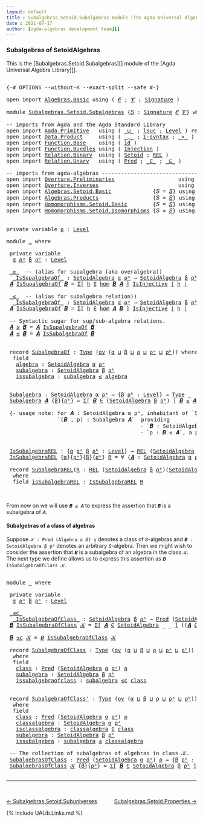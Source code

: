 ```yaml
---
layout: default
title : Subalgebras.Setoid.Subalgebras module (The Agda Universal Algebra Library)
date : 2021-07-17
author: [agda-algebras development team][]
---
```


### <a id="subalgebras-of SetoidAlgebras">Subalgebras of SetoidAlgebras</a>

This is the [Subalgebras.Setoid.Subalgebras][] module of the [Agda Universal Algebra Library][].


<pre class="Agda">

<a id="360" class="Symbol">{-#</a> <a id="364" class="Keyword">OPTIONS</a> <a id="372" class="Pragma">--without-K</a> <a id="384" class="Pragma">--exact-split</a> <a id="398" class="Pragma">--safe</a> <a id="405" class="Symbol">#-}</a>

<a id="410" class="Keyword">open</a> <a id="415" class="Keyword">import</a> <a id="422" href="Algebras.Basic.html" class="Module">Algebras.Basic</a> <a id="437" class="Keyword">using</a> <a id="443" class="Symbol">(</a> <a id="445" href="Algebras.Basic.html#1155" class="Generalizable">𝓞</a> <a id="447" class="Symbol">;</a> <a id="449" href="Algebras.Basic.html#1157" class="Generalizable">𝓥</a> <a id="451" class="Symbol">;</a> <a id="453" href="Algebras.Basic.html#3581" class="Function">Signature</a> <a id="463" class="Symbol">)</a>

<a id="466" class="Keyword">module</a> <a id="473" href="Subalgebras.Setoid.Subalgebras.html" class="Module">Subalgebras.Setoid.Subalgebras</a> <a id="504" class="Symbol">{</a><a id="505" href="Subalgebras.Setoid.Subalgebras.html#505" class="Bound">𝑆</a> <a id="507" class="Symbol">:</a> <a id="509" href="Algebras.Basic.html#3581" class="Function">Signature</a> <a id="519" href="Algebras.Basic.html#1155" class="Generalizable">𝓞</a> <a id="521" href="Algebras.Basic.html#1157" class="Generalizable">𝓥</a><a id="522" class="Symbol">}</a> <a id="524" class="Keyword">where</a>

<a id="531" class="Comment">-- imports from Agda and the Agda Standard Library</a>
<a id="582" class="Keyword">open</a> <a id="587" class="Keyword">import</a> <a id="594" href="Agda.Primitive.html" class="Module">Agda.Primitive</a>   <a id="611" class="Keyword">using</a> <a id="617" class="Symbol">(</a> <a id="619" href="Agda.Primitive.html#810" class="Primitive Operator">_⊔_</a> <a id="623" class="Symbol">;</a> <a id="625" href="Agda.Primitive.html#780" class="Primitive">lsuc</a> <a id="630" class="Symbol">;</a> <a id="632" href="Agda.Primitive.html#597" class="Postulate">Level</a> <a id="638" class="Symbol">)</a> <a id="640" class="Keyword">renaming</a> <a id="649" class="Symbol">(</a> <a id="651" href="Agda.Primitive.html#326" class="Primitive">Set</a> <a id="655" class="Symbol">to</a> <a id="658" class="Primitive">Type</a> <a id="663" class="Symbol">)</a>
<a id="665" class="Keyword">open</a> <a id="670" class="Keyword">import</a> <a id="677" href="Data.Product.html" class="Module">Data.Product</a>     <a id="694" class="Keyword">using</a> <a id="700" class="Symbol">(</a> <a id="702" href="Agda.Builtin.Sigma.html#236" class="InductiveConstructor Operator">_,_</a> <a id="706" class="Symbol">;</a> <a id="708" href="Data.Product.html#916" class="Function">Σ-syntax</a> <a id="717" class="Symbol">;</a> <a id="719" href="Data.Product.html#1167" class="Function Operator">_×_</a> <a id="723" class="Symbol">)</a>
<a id="725" class="Keyword">open</a> <a id="730" class="Keyword">import</a> <a id="737" href="Function.Base.html" class="Module">Function.Base</a>    <a id="754" class="Keyword">using</a> <a id="760" class="Symbol">(</a> <a id="762" href="Function.Base.html#615" class="Function">id</a> <a id="765" class="Symbol">)</a>
<a id="767" class="Keyword">open</a> <a id="772" class="Keyword">import</a> <a id="779" href="Function.Bundles.html" class="Module">Function.Bundles</a> <a id="796" class="Keyword">using</a> <a id="802" class="Symbol">(</a> <a id="804" href="Function.Bundles.html#2240" class="Record">Injection</a> <a id="814" class="Symbol">)</a>
<a id="816" class="Keyword">open</a> <a id="821" class="Keyword">import</a> <a id="828" href="Relation.Binary.html" class="Module">Relation.Binary</a>  <a id="845" class="Keyword">using</a> <a id="851" class="Symbol">(</a> <a id="853" href="Relation.Binary.Bundles.html#1009" class="Record">Setoid</a> <a id="860" class="Symbol">;</a> <a id="862" href="Relation.Binary.Core.html#766" class="Function">REL</a> <a id="866" class="Symbol">)</a>
<a id="868" class="Keyword">open</a> <a id="873" class="Keyword">import</a> <a id="880" href="Relation.Unary.html" class="Module">Relation.Unary</a>   <a id="897" class="Keyword">using</a> <a id="903" class="Symbol">(</a> <a id="905" href="Relation.Unary.html#1101" class="Function">Pred</a> <a id="910" class="Symbol">;</a> <a id="912" href="Relation.Unary.html#1523" class="Function Operator">_∈_</a> <a id="916" class="Symbol">;</a> <a id="918" href="Relation.Unary.html#1742" class="Function Operator">_⊆_</a> <a id="922" class="Symbol">)</a>

<a id="925" class="Comment">-- imports from agda-algebras ------------------------------------------------------</a>
<a id="1010" class="Keyword">open</a> <a id="1015" class="Keyword">import</a> <a id="1022" href="Overture.Preliminaries.html" class="Module">Overture.Preliminaries</a>                    <a id="1064" class="Keyword">using</a> <a id="1070" class="Symbol">(</a> <a id="1072" href="Overture.Preliminaries.html#4245" class="Function Operator">∣_∣</a> <a id="1076" class="Symbol">;</a> <a id="1078" href="Overture.Preliminaries.html#4283" class="Function Operator">∥_∥</a> <a id="1082" class="Symbol">)</a>
<a id="1084" class="Keyword">open</a> <a id="1089" class="Keyword">import</a> <a id="1096" href="Overture.Inverses.html" class="Module">Overture.Inverses</a>                         <a id="1138" class="Keyword">using</a> <a id="1144" class="Symbol">(</a> <a id="1146" href="Overture.Inverses.html#2352" class="Function">IsInjective</a> <a id="1158" class="Symbol">;</a> <a id="1160" href="Overture.Inverses.html#2625" class="Function">id-is-injective</a> <a id="1176" class="Symbol">;</a> <a id="1178" href="Overture.Inverses.html#2698" class="Function">∘-injective</a> <a id="1190" class="Symbol">)</a>
<a id="1192" class="Keyword">open</a> <a id="1197" class="Keyword">import</a> <a id="1204" href="Algebras.Setoid.Basic.html" class="Module">Algebras.Setoid.Basic</a>             <a id="1238" class="Symbol">{</a><a id="1239" class="Argument">𝑆</a> <a id="1241" class="Symbol">=</a> <a id="1243" href="Subalgebras.Setoid.Subalgebras.html#505" class="Bound">𝑆</a><a id="1244" class="Symbol">}</a> <a id="1246" class="Keyword">using</a> <a id="1252" class="Symbol">(</a> <a id="1254" href="Algebras.Setoid.Basic.html#3276" class="Record">SetoidAlgebra</a> <a id="1268" class="Symbol">;</a> <a id="1270" href="Algebras.Setoid.Basic.html#4749" class="Function">Lift-SetoidAlg</a> <a id="1285" class="Symbol">)</a>
<a id="1287" class="Keyword">open</a> <a id="1292" class="Keyword">import</a> <a id="1299" href="Algebras.Products.html" class="Module">Algebras.Products</a>                 <a id="1333" class="Symbol">{</a><a id="1334" class="Argument">𝑆</a> <a id="1336" class="Symbol">=</a> <a id="1338" href="Subalgebras.Setoid.Subalgebras.html#505" class="Bound">𝑆</a><a id="1339" class="Symbol">}</a> <a id="1341" class="Keyword">using</a> <a id="1347" class="Symbol">(</a> <a id="1349" href="Algebras.Products.html#3004" class="Function">ov</a> <a id="1352" class="Symbol">)</a>
<a id="1354" class="Keyword">open</a> <a id="1359" class="Keyword">import</a> <a id="1366" href="Homomorphisms.Setoid.Basic.html" class="Module">Homomorphisms.Setoid.Basic</a>        <a id="1400" class="Symbol">{</a><a id="1401" class="Argument">𝑆</a> <a id="1403" class="Symbol">=</a> <a id="1405" href="Subalgebras.Setoid.Subalgebras.html#505" class="Bound">𝑆</a><a id="1406" class="Symbol">}</a> <a id="1408" class="Keyword">using</a> <a id="1414" class="Symbol">(</a> <a id="1416" href="Homomorphisms.Setoid.Basic.html#2373" class="Function">hom</a> <a id="1420" class="Symbol">;</a> <a id="1422" href="Homomorphisms.Setoid.Basic.html#3189" class="Function">∘-hom</a> <a id="1428" class="Symbol">)</a>
<a id="1430" class="Keyword">open</a> <a id="1435" class="Keyword">import</a> <a id="1442" href="Homomorphisms.Setoid.Isomorphisms.html" class="Module">Homomorphisms.Setoid.Isomorphisms</a> <a id="1476" class="Symbol">{</a><a id="1477" class="Argument">𝑆</a> <a id="1479" class="Symbol">=</a> <a id="1481" href="Subalgebras.Setoid.Subalgebras.html#505" class="Bound">𝑆</a><a id="1482" class="Symbol">}</a> <a id="1484" class="Keyword">using</a> <a id="1490" class="Symbol">(</a> <a id="1492" href="Homomorphisms.Setoid.Isomorphisms.html#2569" class="Record Operator">_≅_</a> <a id="1496" class="Symbol">;</a> <a id="1498" href="Homomorphisms.Setoid.Isomorphisms.html#3741" class="Function">≅toInjective</a> <a id="1511" class="Symbol">;</a> <a id="1513" href="Homomorphisms.Setoid.Isomorphisms.html#4068" class="Function">≅fromInjective</a>
                                                            <a id="1588" class="Symbol">;</a>  <a id="1591" href="Homomorphisms.Setoid.Isomorphisms.html#3178" class="Function">≅-sym</a> <a id="1597" class="Symbol">;</a> <a id="1599" href="Homomorphisms.Setoid.Isomorphisms.html#3080" class="Function">≅-refl</a> <a id="1606" class="Symbol">;</a> <a id="1608" href="Homomorphisms.Setoid.Isomorphisms.html#3273" class="Function">≅-trans</a> <a id="1616" class="Symbol">;</a> <a id="1618" href="Homomorphisms.Setoid.Isomorphisms.html#4676" class="Function">Lift-≅</a> <a id="1625" class="Symbol">)</a>

<a id="1628" class="Keyword">private</a> <a id="1636" class="Keyword">variable</a> <a id="1645" href="Subalgebras.Setoid.Subalgebras.html#1645" class="Generalizable">ρ</a> <a id="1647" class="Symbol">:</a> <a id="1649" href="Agda.Primitive.html#597" class="Postulate">Level</a>

<a id="1656" class="Keyword">module</a> <a id="1663" href="Subalgebras.Setoid.Subalgebras.html#1663" class="Module">_</a> <a id="1665" class="Keyword">where</a>

 <a id="1673" class="Keyword">private</a> <a id="1681" class="Keyword">variable</a>
  <a id="1692" href="Subalgebras.Setoid.Subalgebras.html#1692" class="Generalizable">α</a> <a id="1694" href="Subalgebras.Setoid.Subalgebras.html#1694" class="Generalizable">ρᵃ</a> <a id="1697" href="Subalgebras.Setoid.Subalgebras.html#1697" class="Generalizable">β</a> <a id="1699" href="Subalgebras.Setoid.Subalgebras.html#1699" class="Generalizable">ρᵇ</a> <a id="1702" class="Symbol">:</a> <a id="1704" href="Agda.Primitive.html#597" class="Postulate">Level</a>

 <a id="1712" href="Subalgebras.Setoid.Subalgebras.html#1712" class="Function Operator">_≥_</a>  <a id="1717" class="Comment">-- (alias for supalgebra (aka overalgebra))</a>
  <a id="1763" href="Subalgebras.Setoid.Subalgebras.html#1763" class="Function Operator">_IsSupalgebraOf_</a> <a id="1780" class="Symbol">:</a> <a id="1782" href="Algebras.Setoid.Basic.html#3276" class="Record">SetoidAlgebra</a> <a id="1796" href="Subalgebras.Setoid.Subalgebras.html#1692" class="Generalizable">α</a> <a id="1798" href="Subalgebras.Setoid.Subalgebras.html#1694" class="Generalizable">ρᵃ</a> <a id="1801" class="Symbol">→</a> <a id="1803" href="Algebras.Setoid.Basic.html#3276" class="Record">SetoidAlgebra</a> <a id="1817" href="Subalgebras.Setoid.Subalgebras.html#1697" class="Generalizable">β</a> <a id="1819" href="Subalgebras.Setoid.Subalgebras.html#1699" class="Generalizable">ρᵇ</a> <a id="1822" class="Symbol">→</a> <a id="1824" href="Subalgebras.Setoid.Subalgebras.html#658" class="Primitive">Type</a> <a id="1829" class="Symbol">_</a>
 <a id="1832" href="Subalgebras.Setoid.Subalgebras.html#1832" class="Bound">𝑨</a> <a id="1834" href="Subalgebras.Setoid.Subalgebras.html#1763" class="Function Operator">IsSupalgebraOf</a> <a id="1849" href="Subalgebras.Setoid.Subalgebras.html#1849" class="Bound">𝑩</a> <a id="1851" class="Symbol">=</a> <a id="1853" href="Data.Product.html#916" class="Function">Σ[</a> <a id="1856" href="Subalgebras.Setoid.Subalgebras.html#1856" class="Bound">h</a> <a id="1858" href="Data.Product.html#916" class="Function">∈</a> <a id="1860" href="Homomorphisms.Setoid.Basic.html#2373" class="Function">hom</a> <a id="1864" href="Subalgebras.Setoid.Subalgebras.html#1849" class="Bound">𝑩</a> <a id="1866" href="Subalgebras.Setoid.Subalgebras.html#1832" class="Bound">𝑨</a> <a id="1868" href="Data.Product.html#916" class="Function">]</a> <a id="1870" href="Overture.Inverses.html#2352" class="Function">IsInjective</a> <a id="1882" href="Overture.Preliminaries.html#4245" class="Function Operator">∣</a> <a id="1884" href="Subalgebras.Setoid.Subalgebras.html#1856" class="Bound">h</a> <a id="1886" href="Overture.Preliminaries.html#4245" class="Function Operator">∣</a>

 <a id="1890" href="Subalgebras.Setoid.Subalgebras.html#1890" class="Function Operator">_≤_</a>  <a id="1895" class="Comment">-- (alias for subalgebra relation))</a>
  <a id="1933" href="Subalgebras.Setoid.Subalgebras.html#1933" class="Function Operator">_IsSubalgebraOf_</a> <a id="1950" class="Symbol">:</a> <a id="1952" href="Algebras.Setoid.Basic.html#3276" class="Record">SetoidAlgebra</a> <a id="1966" href="Subalgebras.Setoid.Subalgebras.html#1692" class="Generalizable">α</a> <a id="1968" href="Subalgebras.Setoid.Subalgebras.html#1694" class="Generalizable">ρᵃ</a> <a id="1971" class="Symbol">→</a> <a id="1973" href="Algebras.Setoid.Basic.html#3276" class="Record">SetoidAlgebra</a> <a id="1987" href="Subalgebras.Setoid.Subalgebras.html#1697" class="Generalizable">β</a> <a id="1989" href="Subalgebras.Setoid.Subalgebras.html#1699" class="Generalizable">ρᵇ</a> <a id="1992" class="Symbol">→</a> <a id="1994" href="Subalgebras.Setoid.Subalgebras.html#658" class="Primitive">Type</a> <a id="1999" class="Symbol">_</a>
 <a id="2002" href="Subalgebras.Setoid.Subalgebras.html#2002" class="Bound">𝑨</a> <a id="2004" href="Subalgebras.Setoid.Subalgebras.html#1933" class="Function Operator">IsSubalgebraOf</a> <a id="2019" href="Subalgebras.Setoid.Subalgebras.html#2019" class="Bound">𝑩</a> <a id="2021" class="Symbol">=</a> <a id="2023" href="Data.Product.html#916" class="Function">Σ[</a> <a id="2026" href="Subalgebras.Setoid.Subalgebras.html#2026" class="Bound">h</a> <a id="2028" href="Data.Product.html#916" class="Function">∈</a> <a id="2030" href="Homomorphisms.Setoid.Basic.html#2373" class="Function">hom</a> <a id="2034" href="Subalgebras.Setoid.Subalgebras.html#2002" class="Bound">𝑨</a> <a id="2036" href="Subalgebras.Setoid.Subalgebras.html#2019" class="Bound">𝑩</a> <a id="2038" href="Data.Product.html#916" class="Function">]</a> <a id="2040" href="Overture.Inverses.html#2352" class="Function">IsInjective</a> <a id="2052" href="Overture.Preliminaries.html#4245" class="Function Operator">∣</a> <a id="2054" href="Subalgebras.Setoid.Subalgebras.html#2026" class="Bound">h</a> <a id="2056" href="Overture.Preliminaries.html#4245" class="Function Operator">∣</a>

 <a id="2060" class="Comment">-- Syntactic sugar for sup/sub-algebra relations.</a>
 <a id="2111" href="Subalgebras.Setoid.Subalgebras.html#2111" class="Bound">𝑨</a> <a id="2113" href="Subalgebras.Setoid.Subalgebras.html#1712" class="Function Operator">≥</a> <a id="2115" href="Subalgebras.Setoid.Subalgebras.html#2115" class="Bound">𝑩</a> <a id="2117" class="Symbol">=</a> <a id="2119" href="Subalgebras.Setoid.Subalgebras.html#2111" class="Bound">𝑨</a> <a id="2121" href="Subalgebras.Setoid.Subalgebras.html#1763" class="Function Operator">IsSupalgebraOf</a> <a id="2136" href="Subalgebras.Setoid.Subalgebras.html#2115" class="Bound">𝑩</a>
 <a id="2139" href="Subalgebras.Setoid.Subalgebras.html#2139" class="Bound">𝑨</a> <a id="2141" href="Subalgebras.Setoid.Subalgebras.html#1890" class="Function Operator">≤</a> <a id="2143" href="Subalgebras.Setoid.Subalgebras.html#2143" class="Bound">𝑩</a> <a id="2145" class="Symbol">=</a> <a id="2147" href="Subalgebras.Setoid.Subalgebras.html#2139" class="Bound">𝑨</a> <a id="2149" href="Subalgebras.Setoid.Subalgebras.html#1933" class="Function Operator">IsSubalgebraOf</a> <a id="2164" href="Subalgebras.Setoid.Subalgebras.html#2143" class="Bound">𝑩</a>


 <a id="2169" class="Keyword">record</a> <a id="2176" href="Subalgebras.Setoid.Subalgebras.html#2176" class="Record">SubalgebraOf</a> <a id="2189" class="Symbol">:</a> <a id="2191" href="Subalgebras.Setoid.Subalgebras.html#658" class="Primitive">Type</a> <a id="2196" class="Symbol">(</a><a id="2197" href="Algebras.Products.html#3004" class="Function">ov</a> <a id="2200" class="Symbol">(</a><a id="2201" href="Subalgebras.Setoid.Subalgebras.html#2201" class="Bound">α</a> <a id="2203" href="Agda.Primitive.html#810" class="Primitive Operator">⊔</a> <a id="2205" href="Subalgebras.Setoid.Subalgebras.html#2205" class="Bound">β</a> <a id="2207" href="Agda.Primitive.html#810" class="Primitive Operator">⊔</a> <a id="2209" href="Subalgebras.Setoid.Subalgebras.html#2209" class="Bound">ρ</a> <a id="2211" href="Agda.Primitive.html#810" class="Primitive Operator">⊔</a> <a id="2213" href="Subalgebras.Setoid.Subalgebras.html#2213" class="Bound">ρᵃ</a> <a id="2216" href="Agda.Primitive.html#810" class="Primitive Operator">⊔</a> <a id="2218" href="Subalgebras.Setoid.Subalgebras.html#2218" class="Bound">ρᵇ</a><a id="2220" class="Symbol">))</a> <a id="2223" class="Keyword">where</a>
  <a id="2231" class="Keyword">field</a>
   <a id="2240" href="Subalgebras.Setoid.Subalgebras.html#2240" class="Field">algebra</a> <a id="2248" class="Symbol">:</a> <a id="2250" href="Algebras.Setoid.Basic.html#3276" class="Record">SetoidAlgebra</a> <a id="2264" href="Subalgebras.Setoid.Subalgebras.html#2201" class="Bound">α</a> <a id="2266" href="Subalgebras.Setoid.Subalgebras.html#2213" class="Bound">ρᵃ</a>
   <a id="2272" href="Subalgebras.Setoid.Subalgebras.html#2272" class="Field">subalgebra</a> <a id="2283" class="Symbol">:</a> <a id="2285" href="Algebras.Setoid.Basic.html#3276" class="Record">SetoidAlgebra</a> <a id="2299" href="Subalgebras.Setoid.Subalgebras.html#2205" class="Bound">β</a> <a id="2301" href="Subalgebras.Setoid.Subalgebras.html#2218" class="Bound">ρᵇ</a>
   <a id="2307" href="Subalgebras.Setoid.Subalgebras.html#2307" class="Field">issubalgebra</a> <a id="2320" class="Symbol">:</a> <a id="2322" href="Subalgebras.Setoid.Subalgebras.html#2272" class="Field">subalgebra</a> <a id="2333" href="Subalgebras.Setoid.Subalgebras.html#1890" class="Function Operator">≤</a> <a id="2335" href="Subalgebras.Setoid.Subalgebras.html#2240" class="Field">algebra</a>


 <a id="2346" href="Subalgebras.Setoid.Subalgebras.html#2346" class="Function">Subalgebra</a> <a id="2357" class="Symbol">:</a> <a id="2359" href="Algebras.Setoid.Basic.html#3276" class="Record">SetoidAlgebra</a> <a id="2373" href="Subalgebras.Setoid.Subalgebras.html#1692" class="Generalizable">α</a> <a id="2375" href="Subalgebras.Setoid.Subalgebras.html#1694" class="Generalizable">ρᵃ</a> <a id="2378" class="Symbol">→</a> <a id="2380" class="Symbol">{</a><a id="2381" href="Subalgebras.Setoid.Subalgebras.html#2381" class="Bound">β</a> <a id="2383" href="Subalgebras.Setoid.Subalgebras.html#2383" class="Bound">ρᵇ</a> <a id="2386" class="Symbol">:</a> <a id="2388" href="Agda.Primitive.html#597" class="Postulate">Level</a><a id="2393" class="Symbol">}</a> <a id="2395" class="Symbol">→</a> <a id="2397" href="Subalgebras.Setoid.Subalgebras.html#658" class="Primitive">Type</a> <a id="2402" class="Symbol">_</a>
 <a id="2405" href="Subalgebras.Setoid.Subalgebras.html#2346" class="Function">Subalgebra</a> <a id="2416" href="Subalgebras.Setoid.Subalgebras.html#2416" class="Bound">𝑨</a> <a id="2418" class="Symbol">{</a><a id="2419" href="Subalgebras.Setoid.Subalgebras.html#2419" class="Bound">β</a><a id="2420" class="Symbol">}{</a><a id="2422" href="Subalgebras.Setoid.Subalgebras.html#2422" class="Bound">ρᵇ</a><a id="2424" class="Symbol">}</a> <a id="2426" class="Symbol">=</a> <a id="2428" href="Data.Product.html#916" class="Function">Σ[</a> <a id="2431" href="Subalgebras.Setoid.Subalgebras.html#2431" class="Bound">𝑩</a> <a id="2433" href="Data.Product.html#916" class="Function">∈</a> <a id="2435" class="Symbol">(</a><a id="2436" href="Algebras.Setoid.Basic.html#3276" class="Record">SetoidAlgebra</a> <a id="2450" href="Subalgebras.Setoid.Subalgebras.html#2419" class="Bound">β</a> <a id="2452" href="Subalgebras.Setoid.Subalgebras.html#2422" class="Bound">ρᵇ</a><a id="2454" class="Symbol">)</a> <a id="2456" href="Data.Product.html#916" class="Function">]</a> <a id="2458" href="Subalgebras.Setoid.Subalgebras.html#2431" class="Bound">𝑩</a> <a id="2460" href="Subalgebras.Setoid.Subalgebras.html#1890" class="Function Operator">≤</a> <a id="2462" href="Subalgebras.Setoid.Subalgebras.html#2416" class="Bound">𝑨</a>

 <a id="2466" class="Comment">{- usage note: for 𝑨 : SetoidAlgebra α ρᵃ, inhabitant of `Subalgebra 𝑨` is a pair
                `(𝑩 , p) : Subalgebra 𝑨`  providing
                                          - `𝑩 : SetoidAlgebra β ρᵇ` and
                                          - `p : 𝑩 ≤ 𝑨`, a proof that 𝑩 is a subalgebra of 𝐴. -}</a>


 <a id="2773" href="Subalgebras.Setoid.Subalgebras.html#2773" class="Function">IsSubalgebraREL</a> <a id="2789" class="Symbol">:</a> <a id="2791" class="Symbol">{</a><a id="2792" href="Subalgebras.Setoid.Subalgebras.html#2792" class="Bound">α</a> <a id="2794" href="Subalgebras.Setoid.Subalgebras.html#2794" class="Bound">ρᵃ</a> <a id="2797" href="Subalgebras.Setoid.Subalgebras.html#2797" class="Bound">β</a> <a id="2799" href="Subalgebras.Setoid.Subalgebras.html#2799" class="Bound">ρᵇ</a> <a id="2802" class="Symbol">:</a> <a id="2804" href="Agda.Primitive.html#597" class="Postulate">Level</a><a id="2809" class="Symbol">}</a> <a id="2811" class="Symbol">→</a> <a id="2813" href="Relation.Binary.Core.html#766" class="Function">REL</a> <a id="2817" class="Symbol">(</a><a id="2818" href="Algebras.Setoid.Basic.html#3276" class="Record">SetoidAlgebra</a> <a id="2832" href="Subalgebras.Setoid.Subalgebras.html#2792" class="Bound">α</a> <a id="2834" href="Subalgebras.Setoid.Subalgebras.html#2794" class="Bound">ρᵃ</a><a id="2836" class="Symbol">)(</a><a id="2838" href="Algebras.Setoid.Basic.html#3276" class="Record">SetoidAlgebra</a> <a id="2852" href="Subalgebras.Setoid.Subalgebras.html#2797" class="Bound">β</a> <a id="2854" href="Subalgebras.Setoid.Subalgebras.html#2799" class="Bound">ρᵇ</a><a id="2856" class="Symbol">)</a> <a id="2858" href="Subalgebras.Setoid.Subalgebras.html#1645" class="Generalizable">ρ</a> <a id="2860" class="Symbol">→</a> <a id="2862" href="Subalgebras.Setoid.Subalgebras.html#658" class="Primitive">Type</a> <a id="2867" class="Symbol">_</a>
 <a id="2870" href="Subalgebras.Setoid.Subalgebras.html#2773" class="Function">IsSubalgebraREL</a> <a id="2886" class="Symbol">{</a><a id="2887" href="Subalgebras.Setoid.Subalgebras.html#2887" class="Bound">α</a><a id="2888" class="Symbol">}{</a><a id="2890" href="Subalgebras.Setoid.Subalgebras.html#2890" class="Bound">ρᵃ</a><a id="2892" class="Symbol">}{</a><a id="2894" href="Subalgebras.Setoid.Subalgebras.html#2894" class="Bound">β</a><a id="2895" class="Symbol">}{</a><a id="2897" href="Subalgebras.Setoid.Subalgebras.html#2897" class="Bound">ρᵇ</a><a id="2899" class="Symbol">}</a> <a id="2901" href="Subalgebras.Setoid.Subalgebras.html#2901" class="Bound">R</a> <a id="2903" class="Symbol">=</a> <a id="2905" class="Symbol">∀</a> <a id="2907" class="Symbol">{</a><a id="2908" href="Subalgebras.Setoid.Subalgebras.html#2908" class="Bound">𝑨</a> <a id="2910" class="Symbol">:</a> <a id="2912" href="Algebras.Setoid.Basic.html#3276" class="Record">SetoidAlgebra</a> <a id="2926" href="Subalgebras.Setoid.Subalgebras.html#2887" class="Bound">α</a> <a id="2928" href="Subalgebras.Setoid.Subalgebras.html#2890" class="Bound">ρᵃ</a><a id="2930" class="Symbol">}{</a><a id="2932" href="Subalgebras.Setoid.Subalgebras.html#2932" class="Bound">𝑩</a> <a id="2934" class="Symbol">:</a> <a id="2936" href="Algebras.Setoid.Basic.html#3276" class="Record">SetoidAlgebra</a> <a id="2950" href="Subalgebras.Setoid.Subalgebras.html#2894" class="Bound">β</a> <a id="2952" href="Subalgebras.Setoid.Subalgebras.html#2897" class="Bound">ρᵇ</a><a id="2954" class="Symbol">}</a> <a id="2956" class="Symbol">→</a> <a id="2958" href="Subalgebras.Setoid.Subalgebras.html#2908" class="Bound">𝑨</a> <a id="2960" href="Subalgebras.Setoid.Subalgebras.html#1890" class="Function Operator">≤</a> <a id="2962" href="Subalgebras.Setoid.Subalgebras.html#2932" class="Bound">𝑩</a>

 <a id="2966" class="Keyword">record</a> <a id="2973" href="Subalgebras.Setoid.Subalgebras.html#2973" class="Record">SubalgebraREL</a><a id="2986" class="Symbol">(</a><a id="2987" href="Subalgebras.Setoid.Subalgebras.html#2987" class="Bound">R</a> <a id="2989" class="Symbol">:</a> <a id="2991" href="Relation.Binary.Core.html#766" class="Function">REL</a> <a id="2995" class="Symbol">(</a><a id="2996" href="Algebras.Setoid.Basic.html#3276" class="Record">SetoidAlgebra</a> <a id="3010" href="Subalgebras.Setoid.Subalgebras.html#1697" class="Generalizable">β</a> <a id="3012" href="Subalgebras.Setoid.Subalgebras.html#1699" class="Generalizable">ρᵇ</a><a id="3014" class="Symbol">)(</a><a id="3016" href="Algebras.Setoid.Basic.html#3276" class="Record">SetoidAlgebra</a> <a id="3030" href="Subalgebras.Setoid.Subalgebras.html#1692" class="Generalizable">α</a> <a id="3032" href="Subalgebras.Setoid.Subalgebras.html#1694" class="Generalizable">ρᵃ</a><a id="3034" class="Symbol">)</a> <a id="3036" href="Subalgebras.Setoid.Subalgebras.html#1645" class="Generalizable">ρ</a><a id="3037" class="Symbol">)</a> <a id="3039" class="Symbol">:</a> <a id="3041" href="Subalgebras.Setoid.Subalgebras.html#658" class="Primitive">Type</a> <a id="3046" class="Symbol">(</a><a id="3047" href="Algebras.Products.html#3004" class="Function">ov</a> <a id="3050" class="Symbol">(</a><a id="3051" href="Subalgebras.Setoid.Subalgebras.html#3030" class="Bound">α</a> <a id="3053" href="Agda.Primitive.html#810" class="Primitive Operator">⊔</a> <a id="3055" href="Subalgebras.Setoid.Subalgebras.html#3010" class="Bound">β</a> <a id="3057" href="Agda.Primitive.html#810" class="Primitive Operator">⊔</a> <a id="3059" href="Subalgebras.Setoid.Subalgebras.html#3036" class="Bound">ρ</a> <a id="3061" href="Agda.Primitive.html#810" class="Primitive Operator">⊔</a> <a id="3063" href="Subalgebras.Setoid.Subalgebras.html#3032" class="Bound">ρᵃ</a> <a id="3066" href="Agda.Primitive.html#810" class="Primitive Operator">⊔</a> <a id="3068" href="Subalgebras.Setoid.Subalgebras.html#3012" class="Bound">ρᵇ</a><a id="3070" class="Symbol">))</a>
  <a id="3075" class="Keyword">where</a>
  <a id="3083" class="Keyword">field</a> <a id="3089" href="Subalgebras.Setoid.Subalgebras.html#3089" class="Field">isSubalgebraREL</a> <a id="3105" class="Symbol">:</a> <a id="3107" href="Subalgebras.Setoid.Subalgebras.html#2773" class="Function">IsSubalgebraREL</a> <a id="3123" href="Subalgebras.Setoid.Subalgebras.html#2987" class="Bound">R</a>


</pre>

From now on we will use `𝑩 ≤ 𝑨` to express the assertion that `𝑩` is a subalgebra of `𝑨`.


#### <a id="subalgebras-of-a-class-of-algebras">Subalgebras of a class of algebras</a>

Suppose `𝒦 : Pred (Algebra α 𝑆) γ` denotes a class of `𝑆`-algebras and `𝑩 : SetoidAlgebra β ρᵇ` denotes an arbitrary `𝑆`-algebra. Then we might wish to consider the assertion that `𝑩` is a subalgebra of an algebra in the class `𝒦`.  The next type we define allows us to express this assertion as `𝑩 IsSubalgebraOfClass 𝒦`.

<pre class="Agda">

<a id="3657" class="Keyword">module</a> <a id="3664" href="Subalgebras.Setoid.Subalgebras.html#3664" class="Module">_</a> <a id="3666" class="Keyword">where</a>

 <a id="3674" class="Keyword">private</a> <a id="3682" class="Keyword">variable</a>
  <a id="3693" href="Subalgebras.Setoid.Subalgebras.html#3693" class="Generalizable">α</a> <a id="3695" href="Subalgebras.Setoid.Subalgebras.html#3695" class="Generalizable">ρᵃ</a> <a id="3698" href="Subalgebras.Setoid.Subalgebras.html#3698" class="Generalizable">β</a> <a id="3700" href="Subalgebras.Setoid.Subalgebras.html#3700" class="Generalizable">ρᵇ</a> <a id="3703" class="Symbol">:</a> <a id="3705" href="Agda.Primitive.html#597" class="Postulate">Level</a>

 <a id="3713" href="Subalgebras.Setoid.Subalgebras.html#3713" class="Function Operator">_≤c_</a>
  <a id="3720" href="Subalgebras.Setoid.Subalgebras.html#3720" class="Function Operator">_IsSubalgebraOfClass_</a> <a id="3742" class="Symbol">:</a> <a id="3744" href="Algebras.Setoid.Basic.html#3276" class="Record">SetoidAlgebra</a> <a id="3758" href="Subalgebras.Setoid.Subalgebras.html#3698" class="Generalizable">β</a> <a id="3760" href="Subalgebras.Setoid.Subalgebras.html#3700" class="Generalizable">ρᵇ</a> <a id="3763" class="Symbol">→</a> <a id="3765" href="Relation.Unary.html#1101" class="Function">Pred</a> <a id="3770" class="Symbol">(</a><a id="3771" href="Algebras.Setoid.Basic.html#3276" class="Record">SetoidAlgebra</a> <a id="3785" href="Subalgebras.Setoid.Subalgebras.html#3693" class="Generalizable">α</a> <a id="3787" href="Subalgebras.Setoid.Subalgebras.html#3695" class="Generalizable">ρᵃ</a><a id="3789" class="Symbol">)</a> <a id="3791" href="Subalgebras.Setoid.Subalgebras.html#1645" class="Generalizable">ρ</a> <a id="3793" class="Symbol">→</a> <a id="3795" href="Subalgebras.Setoid.Subalgebras.html#658" class="Primitive">Type</a> <a id="3800" class="Symbol">_</a>
 <a id="3803" href="Subalgebras.Setoid.Subalgebras.html#3803" class="Bound">𝑩</a> <a id="3805" href="Subalgebras.Setoid.Subalgebras.html#3720" class="Function Operator">IsSubalgebraOfClass</a> <a id="3825" href="Subalgebras.Setoid.Subalgebras.html#3825" class="Bound">𝒦</a> <a id="3827" class="Symbol">=</a> <a id="3829" href="Data.Product.html#916" class="Function">Σ[</a> <a id="3832" href="Subalgebras.Setoid.Subalgebras.html#3832" class="Bound">𝑨</a> <a id="3834" href="Data.Product.html#916" class="Function">∈</a> <a id="3836" href="Algebras.Setoid.Basic.html#3276" class="Record">SetoidAlgebra</a> <a id="3850" class="Symbol">_</a> <a id="3852" class="Symbol">_</a> <a id="3854" href="Data.Product.html#916" class="Function">]</a> <a id="3856" class="Symbol">((</a><a id="3858" href="Subalgebras.Setoid.Subalgebras.html#3832" class="Bound">𝑨</a> <a id="3860" href="Relation.Unary.html#1523" class="Function Operator">∈</a> <a id="3862" href="Subalgebras.Setoid.Subalgebras.html#3825" class="Bound">𝒦</a><a id="3863" class="Symbol">)</a> <a id="3865" href="Data.Product.html#1167" class="Function Operator">×</a> <a id="3867" class="Symbol">(</a><a id="3868" href="Subalgebras.Setoid.Subalgebras.html#3803" class="Bound">𝑩</a> <a id="3870" href="Subalgebras.Setoid.Subalgebras.html#1890" class="Function Operator">≤</a> <a id="3872" href="Subalgebras.Setoid.Subalgebras.html#3832" class="Bound">𝑨</a><a id="3873" class="Symbol">))</a>

 <a id="3878" href="Subalgebras.Setoid.Subalgebras.html#3878" class="Bound">𝑩</a> <a id="3880" href="Subalgebras.Setoid.Subalgebras.html#3713" class="Function Operator">≤c</a> <a id="3883" href="Subalgebras.Setoid.Subalgebras.html#3883" class="Bound">𝒦</a> <a id="3885" class="Symbol">=</a> <a id="3887" href="Subalgebras.Setoid.Subalgebras.html#3878" class="Bound">𝑩</a> <a id="3889" href="Subalgebras.Setoid.Subalgebras.html#3720" class="Function Operator">IsSubalgebraOfClass</a> <a id="3909" href="Subalgebras.Setoid.Subalgebras.html#3883" class="Bound">𝒦</a>

 <a id="3913" class="Keyword">record</a> <a id="3920" href="Subalgebras.Setoid.Subalgebras.html#3920" class="Record">SubalgebraOfClass</a> <a id="3938" class="Symbol">:</a> <a id="3940" href="Subalgebras.Setoid.Subalgebras.html#658" class="Primitive">Type</a> <a id="3945" class="Symbol">(</a><a id="3946" href="Algebras.Products.html#3004" class="Function">ov</a> <a id="3949" class="Symbol">(</a><a id="3950" href="Subalgebras.Setoid.Subalgebras.html#3950" class="Bound">α</a> <a id="3952" href="Agda.Primitive.html#810" class="Primitive Operator">⊔</a> <a id="3954" href="Subalgebras.Setoid.Subalgebras.html#3954" class="Bound">β</a> <a id="3956" href="Agda.Primitive.html#810" class="Primitive Operator">⊔</a> <a id="3958" href="Subalgebras.Setoid.Subalgebras.html#3958" class="Bound">ρ</a> <a id="3960" href="Agda.Primitive.html#810" class="Primitive Operator">⊔</a> <a id="3962" href="Subalgebras.Setoid.Subalgebras.html#3962" class="Bound">ρᵃ</a> <a id="3965" href="Agda.Primitive.html#810" class="Primitive Operator">⊔</a> <a id="3967" href="Subalgebras.Setoid.Subalgebras.html#3967" class="Bound">ρᵇ</a><a id="3969" class="Symbol">))</a>
  <a id="3974" class="Keyword">where</a>
  <a id="3982" class="Keyword">field</a>
   <a id="3991" href="Subalgebras.Setoid.Subalgebras.html#3991" class="Field">class</a> <a id="3997" class="Symbol">:</a> <a id="3999" href="Relation.Unary.html#1101" class="Function">Pred</a> <a id="4004" class="Symbol">(</a><a id="4005" href="Algebras.Setoid.Basic.html#3276" class="Record">SetoidAlgebra</a> <a id="4019" href="Subalgebras.Setoid.Subalgebras.html#3950" class="Bound">α</a> <a id="4021" href="Subalgebras.Setoid.Subalgebras.html#3962" class="Bound">ρᵃ</a><a id="4023" class="Symbol">)</a> <a id="4025" href="Subalgebras.Setoid.Subalgebras.html#3958" class="Bound">ρ</a>
   <a id="4030" href="Subalgebras.Setoid.Subalgebras.html#4030" class="Field">subalgebra</a> <a id="4041" class="Symbol">:</a> <a id="4043" href="Algebras.Setoid.Basic.html#3276" class="Record">SetoidAlgebra</a> <a id="4057" href="Subalgebras.Setoid.Subalgebras.html#3954" class="Bound">β</a> <a id="4059" href="Subalgebras.Setoid.Subalgebras.html#3967" class="Bound">ρᵇ</a>
   <a id="4065" href="Subalgebras.Setoid.Subalgebras.html#4065" class="Field">issubalgebraofclass</a> <a id="4085" class="Symbol">:</a> <a id="4087" href="Subalgebras.Setoid.Subalgebras.html#4030" class="Field">subalgebra</a> <a id="4098" href="Subalgebras.Setoid.Subalgebras.html#3713" class="Function Operator">≤c</a> <a id="4101" href="Subalgebras.Setoid.Subalgebras.html#3991" class="Field">class</a>


 <a id="4110" class="Keyword">record</a> <a id="4117" href="Subalgebras.Setoid.Subalgebras.html#4117" class="Record">SubalgebraOfClass&#39;</a> <a id="4136" class="Symbol">:</a> <a id="4138" href="Subalgebras.Setoid.Subalgebras.html#658" class="Primitive">Type</a> <a id="4143" class="Symbol">(</a><a id="4144" href="Algebras.Products.html#3004" class="Function">ov</a> <a id="4147" class="Symbol">(</a><a id="4148" href="Subalgebras.Setoid.Subalgebras.html#4148" class="Bound">α</a> <a id="4150" href="Agda.Primitive.html#810" class="Primitive Operator">⊔</a> <a id="4152" href="Subalgebras.Setoid.Subalgebras.html#4152" class="Bound">β</a> <a id="4154" href="Agda.Primitive.html#810" class="Primitive Operator">⊔</a> <a id="4156" href="Subalgebras.Setoid.Subalgebras.html#4156" class="Bound">ρ</a> <a id="4158" href="Agda.Primitive.html#810" class="Primitive Operator">⊔</a> <a id="4160" href="Subalgebras.Setoid.Subalgebras.html#4160" class="Bound">ρᵃ</a> <a id="4163" href="Agda.Primitive.html#810" class="Primitive Operator">⊔</a> <a id="4165" href="Subalgebras.Setoid.Subalgebras.html#4165" class="Bound">ρᵇ</a><a id="4167" class="Symbol">))</a>
  <a id="4172" class="Keyword">where</a>
  <a id="4180" class="Keyword">field</a>
   <a id="4189" href="Subalgebras.Setoid.Subalgebras.html#4189" class="Field">class</a> <a id="4195" class="Symbol">:</a> <a id="4197" href="Relation.Unary.html#1101" class="Function">Pred</a> <a id="4202" class="Symbol">(</a><a id="4203" href="Algebras.Setoid.Basic.html#3276" class="Record">SetoidAlgebra</a> <a id="4217" href="Subalgebras.Setoid.Subalgebras.html#4148" class="Bound">α</a> <a id="4219" href="Subalgebras.Setoid.Subalgebras.html#4160" class="Bound">ρᵃ</a><a id="4221" class="Symbol">)</a> <a id="4223" href="Subalgebras.Setoid.Subalgebras.html#4156" class="Bound">ρ</a>
   <a id="4228" href="Subalgebras.Setoid.Subalgebras.html#4228" class="Field">classalgebra</a> <a id="4241" class="Symbol">:</a> <a id="4243" href="Algebras.Setoid.Basic.html#3276" class="Record">SetoidAlgebra</a> <a id="4257" href="Subalgebras.Setoid.Subalgebras.html#4148" class="Bound">α</a> <a id="4259" href="Subalgebras.Setoid.Subalgebras.html#4160" class="Bound">ρᵃ</a>
   <a id="4265" href="Subalgebras.Setoid.Subalgebras.html#4265" class="Field">isclassalgebra</a> <a id="4280" class="Symbol">:</a> <a id="4282" href="Subalgebras.Setoid.Subalgebras.html#4228" class="Field">classalgebra</a> <a id="4295" href="Relation.Unary.html#1523" class="Function Operator">∈</a> <a id="4297" href="Subalgebras.Setoid.Subalgebras.html#4189" class="Field">class</a>
   <a id="4306" href="Subalgebras.Setoid.Subalgebras.html#4306" class="Field">subalgebra</a> <a id="4317" class="Symbol">:</a> <a id="4319" href="Algebras.Setoid.Basic.html#3276" class="Record">SetoidAlgebra</a> <a id="4333" href="Subalgebras.Setoid.Subalgebras.html#4152" class="Bound">β</a> <a id="4335" href="Subalgebras.Setoid.Subalgebras.html#4165" class="Bound">ρᵇ</a>
   <a id="4341" href="Subalgebras.Setoid.Subalgebras.html#4341" class="Field">issubalgebra</a> <a id="4354" class="Symbol">:</a> <a id="4356" href="Subalgebras.Setoid.Subalgebras.html#4306" class="Field">subalgebra</a> <a id="4367" href="Subalgebras.Setoid.Subalgebras.html#1890" class="Function Operator">≤</a> <a id="4369" href="Subalgebras.Setoid.Subalgebras.html#4228" class="Field">classalgebra</a>

 <a id="4384" class="Comment">-- The collection of subalgebras of algebras in class 𝒦.</a>
 <a id="4442" href="Subalgebras.Setoid.Subalgebras.html#4442" class="Function">SubalgebrasOfClass</a> <a id="4461" class="Symbol">:</a> <a id="4463" href="Relation.Unary.html#1101" class="Function">Pred</a> <a id="4468" class="Symbol">(</a><a id="4469" href="Algebras.Setoid.Basic.html#3276" class="Record">SetoidAlgebra</a> <a id="4483" href="Subalgebras.Setoid.Subalgebras.html#3693" class="Generalizable">α</a> <a id="4485" href="Subalgebras.Setoid.Subalgebras.html#3695" class="Generalizable">ρᵃ</a><a id="4487" class="Symbol">)</a> <a id="4489" href="Subalgebras.Setoid.Subalgebras.html#1645" class="Generalizable">ρ</a> <a id="4491" class="Symbol">→</a> <a id="4493" class="Symbol">{</a><a id="4494" href="Subalgebras.Setoid.Subalgebras.html#4494" class="Bound">β</a> <a id="4496" href="Subalgebras.Setoid.Subalgebras.html#4496" class="Bound">ρᵇ</a> <a id="4499" class="Symbol">:</a> <a id="4501" href="Agda.Primitive.html#597" class="Postulate">Level</a><a id="4506" class="Symbol">}</a> <a id="4508" class="Symbol">→</a> <a id="4510" href="Subalgebras.Setoid.Subalgebras.html#658" class="Primitive">Type</a> <a id="4515" class="Symbol">_</a>
 <a id="4518" href="Subalgebras.Setoid.Subalgebras.html#4442" class="Function">SubalgebrasOfClass</a> <a id="4537" href="Subalgebras.Setoid.Subalgebras.html#4537" class="Bound">𝒦</a> <a id="4539" class="Symbol">{</a><a id="4540" href="Subalgebras.Setoid.Subalgebras.html#4540" class="Bound">β</a><a id="4541" class="Symbol">}{</a><a id="4543" href="Subalgebras.Setoid.Subalgebras.html#4543" class="Bound">ρᵇ</a><a id="4545" class="Symbol">}</a> <a id="4547" class="Symbol">=</a> <a id="4549" href="Data.Product.html#916" class="Function">Σ[</a> <a id="4552" href="Subalgebras.Setoid.Subalgebras.html#4552" class="Bound">𝑩</a> <a id="4554" href="Data.Product.html#916" class="Function">∈</a> <a id="4556" href="Algebras.Setoid.Basic.html#3276" class="Record">SetoidAlgebra</a> <a id="4570" href="Subalgebras.Setoid.Subalgebras.html#4540" class="Bound">β</a> <a id="4572" href="Subalgebras.Setoid.Subalgebras.html#4543" class="Bound">ρᵇ</a> <a id="4575" href="Data.Product.html#916" class="Function">]</a> <a id="4577" href="Subalgebras.Setoid.Subalgebras.html#4552" class="Bound">𝑩</a> <a id="4579" href="Subalgebras.Setoid.Subalgebras.html#3713" class="Function Operator">≤c</a> <a id="4582" href="Subalgebras.Setoid.Subalgebras.html#4537" class="Bound">𝒦</a>

</pre>



---------------------------------

<br>

[← Subalgebras.Setoid.Subuniverses](Subalgebras.Setoid.Subuniverses.html)
<span style="float:right;">[Subalgebras.Setoid.Properties →](Subalgebras.Setoid.Properties.html)</span>

{% include UALib.Links.md %}

[agda-algebras development team]: https://github.com/ualib/agda-algebras#the-agda-algebras-development-team

